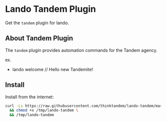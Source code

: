 Lando Tandem Plugin
===================

Get the `tandem` plugin for lando.

About Tandem Plugin
-------------------

The `tandem` plugin provides automation commands for the Tandem agency.

ex.

* lando welcome // Hello new Tandemite!

Install
-------

Install from the internet:

```bash
curl -Ls https://raw.githubusercontent.com/thinktandem/lando-tandem/master/getPlugin.sh?token=ABTTJF67TBV5JQK2KZSZRNK5JGIFO > /tmp/lando-tandem \
  && chmod +x /tmp/lando-tandem \
  && /tmp/lando-tandem
````


